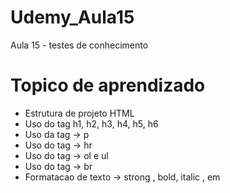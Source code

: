 # Udemy_Aula15

Aula 15 - testes de conhecimento

# Topico de aprendizado

- Estrutura de projeto HTML
- Uso do tag h1, h2, h3, h4, h5, h6
- Uso da tag -> p
- Uso do tag -> hr
- Uso do tag -> ol e ul
- Uso do tag -> br
- Formatacao de texto -> strong , bold, italic , em
